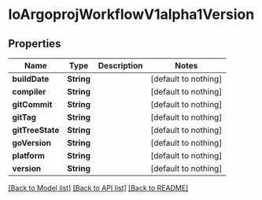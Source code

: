# IoArgoprojWorkflowV1alpha1Version


## Properties
Name | Type | Description | Notes
------------ | ------------- | ------------- | -------------
**buildDate** | **String** |  | [default to nothing]
**compiler** | **String** |  | [default to nothing]
**gitCommit** | **String** |  | [default to nothing]
**gitTag** | **String** |  | [default to nothing]
**gitTreeState** | **String** |  | [default to nothing]
**goVersion** | **String** |  | [default to nothing]
**platform** | **String** |  | [default to nothing]
**version** | **String** |  | [default to nothing]


[[Back to Model list]](../README.md#models) [[Back to API list]](../README.md#api-endpoints) [[Back to README]](../README.md)



